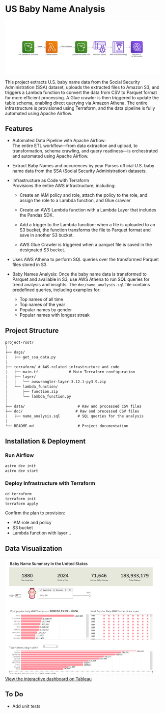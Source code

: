 # US Baby Name Analysis
![](diagram/diagrams_image.png)

This project extracts U.S. baby name data from the Social Security Administration (SSA) dataset, uploads the extracted files to Amazon S3, and triggers a Lambda function to convert the data from CSV to Parquet format for more efficient processing. A Glue crawler is then triggered to update the table schema, enabling direct querying via Amazon Athena. The entire infrastructure is provisioned using Terraform, and the data pipeline is fully automated using Apache Airflow.


## Features
- Automated Data Pipeline with Apache Airflow: \
The entire ETL workflow—from data extraction and upload, to transformation, schema crawling, and query readiness—is orchestrated and automated using Apache Airflow.

- Extract Baby Names and occurences by year
Parses official U.S. baby name data from the SSA (Social Security Administration) datasets.

- Infrastructure as Code with Terraform \
Provisions the entire AWS infrastructure, including:

    - Create an IAM policy and role, attach the policy to the role, and assign the role to a Lambda function, and Glue crawler

    - Create an AWS Lambda function with a Lambda Layer that includes the Pandas SDK.

    - Add a trigger to the Lambda function: when a file is uploaded to an S3 bucket, the function transforms the file to Parquet format and save in another S3 bucket.
    - AWS Glue Crawler is triggered when a parquet file is saved in the designated S3 bucket. 


- Uses AWS Athena to perform SQL queries over the transformed Parquet files stored in S3.

- Baby Names Analysis:
    Once the baby name data is transformed to Parquet and available in S3, use AWS Athena to run SQL queries for trend analysis and insights. The `doc/name_analysis.sql` file contains predefined queries, including examples for:

    - Top names of all time
    - Top names of the year
    - Popular names by gender
    - Popular names with longest streak

## Project Structure
```
project-root/
│
├── dags/
│   ├── get_ssa_data.py 
|                     
├── terraform/ # AWS-related infrastructure and code
│   ├── main.tf              # Main Terraform configuration
│   ├── layer/
│   │   └── awswrangler-layer-3.12.1-py3.9.zip
│   └── lambda_function/
│       ├── function.zip
│       └── lambda_function.py
│
├── data/                        # Raw and processed CSV files
├── doc/                        # Raw and processed CSV files
|   ├── name_analysis.sql        # SQL queries for the analysis
│
└── README.md                    # Project documentation
```

## Installation & Deployment
### Run Airflow
```
astro dev init
astro dev start
```
### Deploy Infrastructure with Terraform

```
cd terraform
terraform init
terraform apply
```

Confirm the plan to provision:
- IAM role and policy
- S3 bucket
- Lambda function with layer
..

## Data Visualization
![](doc/screenshot.png)
[View the interactive dashboard on Tableau](https://public.tableau.com/shared/PXC564KHY?:display_count=n&:origin=viz_share_link)

## To Do
- Add unit tests
